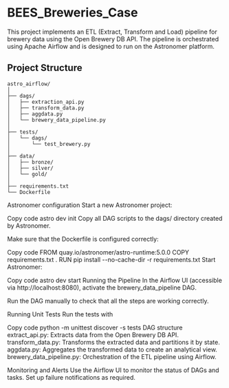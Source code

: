 # BEES_Breweries_Case


This project implements an ETL (Extract, Transform and Load) pipeline for brewery data using the Open Brewery DB API. The pipeline is orchestrated using Apache Airflow and is designed to run on the Astronomer platform.

## Project Structure

```plaintext
astro_airflow/
│
├── dags/
│   ├── extraction_api.py
│   ├── transform_data.py
│   ├── aggdata.py
│   └── brewery_data_pipeline.py
│
├── tests/
│   └── dags/
│       └── test_brewery.py
│
├── data/
│   ├── bronze/
│   ├── silver/
│   └── gold/
│
├── requirements.txt
└── Dockerfile
```

Astronomer configuration
Start a new Astronomer project:

Copy code
astro dev init
Copy all DAG scripts to the dags/ directory created by Astronomer.

Make sure that the Dockerfile is configured correctly:


Copy code
FROM quay.io/astronomer/astro-runtime:5.0.0
COPY requirements.txt .
RUN pip install --no-cache-dir -r requirements.txt
Start Astronomer:


Copy code
astro dev start
Running the Pipeline
In the Airflow UI (accessible via http://localhost:8080), activate the brewery_data_pipeline DAG.

Run the DAG manually to check that all the steps are working correctly.

Running Unit Tests
Run the tests with

Copy code
python -m unittest discover -s tests
DAG structure
extract_api.py: Extracts data from the Open Brewery DB API.
transform_data.py: Transforms the extracted data and partitions it by state.
aggdata.py: Aggregates the transformed data to create an analytical view.
brewery_data_pipeline.py: Orchestration of the ETL pipeline using Airflow.

Monitoring and Alerts
Use the Airflow UI to monitor the status of DAGs and tasks. Set up failure notifications as required.
